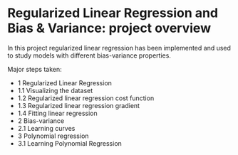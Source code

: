 # Regularized Linear Regression and Bias & Variance: project overview

In this project regularized linear regression has been implemented and used to study models with different bias-variance properties.

Major steps taken:

- 1 Regularized Linear Regression
- 1.1 Visualizing the dataset
- 1.2 Regularized linear regression cost function
- 1.3 Regularized linear regression gradient
- 1.4 Fitting linear regression
- 2 Bias-variance
- 2.1 Learning curves
- 3 Polynomial regression
- 3.1 Learning Polynomial Regression
